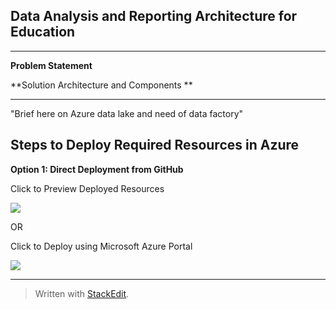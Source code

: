 Data Analysis and Reporting Architecture for Education 
----------


----------


**Problem Statement**

**Solution Architecture and Components **

----------


"Brief here on Azure data lake and need of data factory"


Steps to Deploy Required Resources in Azure
-------------------------------------------

**Option 1:  Direct Deployment from GitHub** 

Click to Preview Deployed Resources

<a href="http://armviz.io/#/?load=https%3A%2F%2Fraw.githubusercontent.com%2FMicrosoft-USEduAzure%2Ftemplates%2FDARA%2Ftemplate.json" target="_blank">
    <img src="http://armviz.io/visualizebutton.png"/>
</a>

OR

Click to Deploy using Microsoft Azure Portal 

<a href="https://portal.azure.com/#create/Microsoft.Template/uri/https%3A%2F%2Fraw.githubusercontent.com%2FMicrosoft-USEduAzure%2Ftemplates%2FDARA%2Ftemplate.json" target="_blank">
    <img src="http://azuredeploy.net/deploybutton.png"/>
</a>

----------

> Written with [StackEdit](https://stackedit.io/).
